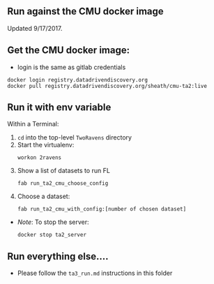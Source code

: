## Run against the CMU docker image

Updated 9/17/2017.

## Get the CMU docker image:

 - login is the same as gitlab credentials

```
docker login registry.datadrivendiscovery.org
docker pull registry.datadrivendiscovery.org/sheath/cmu-ta2:live
```

## Run it with env variable

Within a Terminal:
1. `cd` into the top-level `TwoRavens` directory
1. Start the virtualenv:
    ```
    workon 2ravens
    ```
1. Show a list of datasets to run FL
    ```
    fab run_ta2_cmu_choose_config
    ```
1. Choose a dataset:
    ```
    fab run_ta2_cmu_with_config:[number of chosen dataset]
    ```

- *Note*: To stop the server:
    ```
    docker stop ta2_server
    ```

## Run everything else....

- Please follow the `ta3_run.md` instructions in this folder
